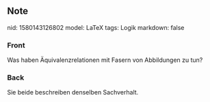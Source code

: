 ## Note
nid: 1580143126802
model: LaTeX
tags: Logik
markdown: false

### Front
Was haben Äquivalenzrelationen mit Fasern von Abbildungen zu tun?

### Back
Sie beide beschreiben denselben Sachverhalt.
